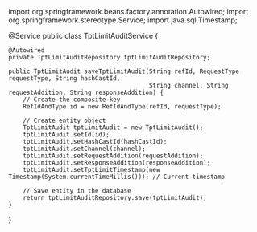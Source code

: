 import org.springframework.beans.factory.annotation.Autowired;
import org.springframework.stereotype.Service;
import java.sql.Timestamp;

@Service
public class TptLimitAuditService {

    @Autowired
    private TptLimitAuditRepository tptLimitAuditRepository;

    public TptLimitAudit saveTptLimitAudit(String refId, RequestType requestType, String hashCastId, 
                                           String channel, String requestAddition, String responseAddition) {
        // Create the composite key
        RefIdAndType id = new RefIdAndType(refId, requestType);
        
        // Create entity object
        TptLimitAudit tptLimitAudit = new TptLimitAudit();
        tptLimitAudit.setId(id);
        tptLimitAudit.setHashCastId(hashCastId);
        tptLimitAudit.setChannel(channel);
        tptLimitAudit.setRequestAddition(requestAddition);
        tptLimitAudit.setResponseAddition(responseAddition);
        tptLimitAudit.setTptLimitTimestamp(new Timestamp(System.currentTimeMillis())); // Current timestamp

        // Save entity in the database
        return tptLimitAuditRepository.save(tptLimitAudit);
    }
}
